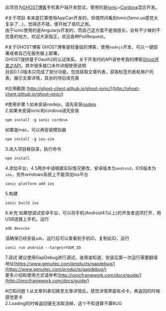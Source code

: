 此项目为[GHOST博客](https://ghost.org/)手机客户端开发尝试，使用的是[Ionic](http://ionicframework.com/)+[Cordova](http://ionicframework.com/)混合开发。

#关于项目
本来是打算使用AppCan开发的，但偶然间看到Ionic(famo.us感觉太复杂了...)，觉得还不错，便开始了填坑之旅。  
由于ionic使用的是Angularjs开发的，而自己这方面不是很擅长，会有不少做的不完善的地方，欢迎大家指正，欢迎各种PullRequest。  

#关于GHOST博客
GHOST博客是轻量级的博客，使用`nodejs`开发，可以一键部署或者自己在服务器上部署。  
GHOST提供基于Oauth2的认证体系，关于开发时的API请参考我的博客[Ghost开发之API](http://www.net2blog.com/ghost-api/)，其中很多接口未作详细使用说明  
目前0.1.0版本只完成了部分功能，包括获取文章列表，获取标签列表和用户列表，展示文章详情，其余的待后续完善  

#应用截图
[http://ghost-client.github.io/ghost-ionic/](http://ghost-client.github.io/ghost-ionic/)

#使用步骤
1.如未安装nodejs，请先安装[nodejs](https://nodejs.org/)  
2.如果未安装ionic和cordova请先安装  
```shell
npm install -g ionic cordova
```
如果是mac，可以再安装模拟器  
```shell
npm install -g ios-sim
```
3.进入项目根目录，执行命令  
```shell
npm install
```
4.添加平台，4 5两步中请根据实际情况更改，安卓版本为`android`，IOS版本为`ios`，另外windows系统上不能添加ios平台  
```shell
ionic platform add ios
```
5.构建  
```shell
ionic build ios
```
6.补充
如果想调试安卓平台，可以将手机(Android4.1以上)的开发者选项打开，用USB连接上手机，运行  
```shell
adb devices
```
请确保已经安装`adb`，运行后可以查看到手机ID，复制此ID，运行  
```shell
ionic run android --target=YOUR_ID
```
7.调试
建议使用GapDebug进行调试，谁用谁知道，安装后第一次运行需要翻墙  
地址[https://www.genuitec.com/products/gapdebug/](https://www.genuitec.com/products/gapdebug/)  
更多介绍和使用方式请参考[http://ionicframework.com/docs/guide/](http://ionicframework.com/docs/guide/)

#已知问题
1.从文章列表切换至文章详情后，感觉详情界面有点卡，再返回的时候感觉更卡  
2.Loading的时候返回键无法取消掉，这个不知道算不算BUG  
